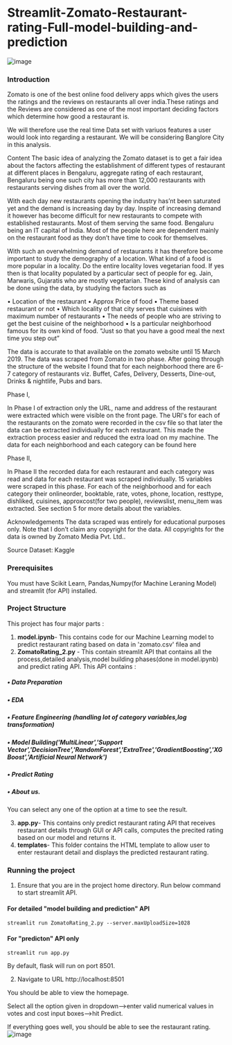 # Streamlit-Zomato-Restaurant-rating-Full-model-building-and-prediction
![image](https://user-images.githubusercontent.com/67735416/115825253-c2de6780-a426-11eb-963a-82a6dde59252.png)
### Introduction
Zomato is one of the best online food delivery apps which gives the users the ratings and the reviews on restaurants all over india.These ratings and the Reviews are considered as one of the most important deciding factors which determine how good a restaurant is.

We will therefore use the real time Data set with variuos features a user would look into regarding a restaurant. We will be considering Banglore City in this analysis.

Content The basic idea of analyzing the Zomato dataset is to get a fair idea about the factors affecting the establishment of different types of restaurant at different places in Bengaluru, aggregate rating of each restaurant, Bengaluru being one such city has more than 12,000 restaurants with restaurants serving dishes from all over the world.

With each day new restaurants opening the industry has’nt been saturated yet and the demand is increasing day by day. Inspite of increasing demand it however has become difficult for new restaurants to compete with established restaurants. Most of them serving the same food. Bengaluru being an IT capital of India. Most of the people here are dependent mainly on the restaurant food as they don’t have time to cook for themselves.

With such an overwhelming demand of restaurants it has therefore become important to study the demography of a location. What kind of a food is more popular in a locality. Do the entire locality loves vegetarian food. If yes then is that locality populated by a particular sect of people for eg. Jain, Marwaris, Gujaratis who are mostly vegetarian. These kind of analysis can be done using the data, by studying the factors such as

• Location of the restaurant
• Approx Price of food
• Theme based restaurant or not
• Which locality of that city serves that cuisines with maximum number of restaurants
• The needs of people who are striving to get the best cuisine of the neighborhood
• Is a particular neighborhood famous for its own kind of food.
“Just so that you have a good meal the next time you step out”

The data is accurate to that available on the zomato website until 15 March 2019. The data was scraped from Zomato in two phase. After going through the structure of the website I found that for each neighborhood there are 6-7 category of restaurants viz. Buffet, Cafes, Delivery, Desserts, Dine-out, Drinks & nightlife, Pubs and bars.

Phase I,

In Phase I of extraction only the URL, name and address of the restaurant were extracted which were visible on the front page. The URl's for each of the restaurants on the zomato were recorded in the csv file so that later the data can be extracted individually for each restaurant. This made the extraction process easier and reduced the extra load on my machine. The data for each neighborhood and each category can be found here

Phase II,

In Phase II the recorded data for each restaurant and each category was read and data for each restaurant was scraped individually. 15 variables were scraped in this phase. For each of the neighborhood and for each category their onlineorder, booktable, rate, votes, phone, location, resttype, dishliked, cuisines, approxcost(for two people), reviewslist, menu_item was extracted. See section 5 for more details about the variables.

Acknowledgements The data scraped was entirely for educational purposes only. Note that I don’t claim any copyright for the data. All copyrights for the data is owned by Zomato Media Pvt. Ltd..

Source Dataset: Kaggle       

### Prerequisites
You must have Scikit Learn, Pandas,Numpy(for Machine Leraning Model) and streamlit (for API) installed.

### Project Structure
This project has four major parts :
1. **model.ipynb**- This contains code for our Machine Learning model to predict restaurant rating based on  data in 'zomato.csv' filea and 
2. **ZomatoRating_2.py** - This contain streamlit API that contains all the process,detailed analysis,model building phases(done in model.ipynb) and predict rating API.
This API contains :
##### • Data Preparation
##### • EDA
##### • Feature Engineering (handling lot of category variables,log transformation)
##### • Model Building('MultiLinear','Support Vector','DecisionTree','RandomForest','ExtraTree','GradientBoosting','XGBoost','Artificial Neural Network')
##### • Predict Rating
##### • About us.
You can select any one of the option at a time to see the result.

3. **app.py**- This contains only predict restaurant rating API  that receives restaurant details through GUI or API calls, computes the precited rating based on our model and returns it.
4. **templates**- This folder contains the HTML template to allow user to enter restaurant detail and displays the predicted restaurant rating.

### Running the project
1. Ensure that you are in the project home directory. Run below command to start streamlit API.

#### For detailed "model building and prediction" API
```
streamlit run ZomatoRating_2.py --server.maxUploadSize=1028
```

#### For "predicton" API only
```
streamlit run app.py
```

By default, flask will run on port 8501.

2. Navigate to URL http://localhost:8501

You should be able to view the homepage.

Select all the option given in dropdown-->enter valid numerical values in votes and cost input boxes-->hit Predict.

If everything goes well, you should  be able to see the restaurant rating.
![image](https://user-images.githubusercontent.com/67735416/115828015-bd831c00-a42a-11eb-8a85-4cf19d7fc930.png)






